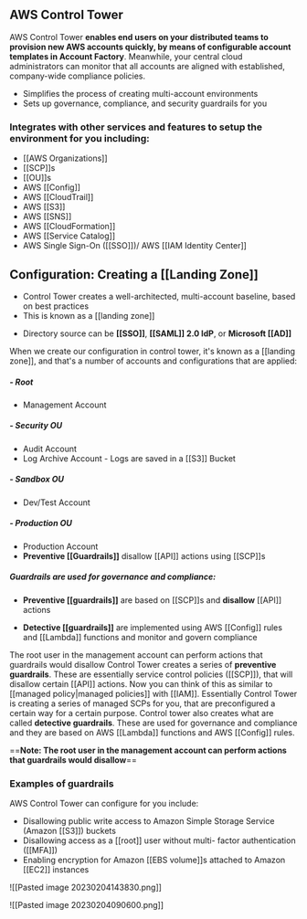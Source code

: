 ## AWS Control Tower

AWS Control Tower **enables end users on your distributed teams to provision new AWS accounts quickly, by means of configurable account templates in Account Factory**. Meanwhile, your central cloud administrators can monitor that all accounts are aligned with established, company-wide compliance policies.

-   Simplifies the process of creating multi-account environments
-   Sets up governance, compliance, and security guardrails for you

### Integrates with other services and features to setup the environment for you including:

*   [[AWS Organizations]]
*   [[SCP]]s
*   [[OU]]s
*   AWS [[Config]]
*   AWS [[CloudTrail]]
*   AWS [[S3]]
*   AWS [[SNS]]
*   AWS [[CloudFormation]]
*   AWS [[Service Catalog]]
*   AWS Single Sign-On ([[SSO]])/ AWS [[IAM Identity Center]]

## Configuration: Creating a [[Landing Zone]]

-   Control Tower creates a well-architected, multi-account baseline, based on best practices
-   This is known as a [[landing zone]]
*   Directory source can be **[[SSO]]**, **[[SAML]] 2.0 IdP**, or **Microsoft [[AD]]**

When we create our configuration in control tower, it's known as a [[landing zone]], and that's a number of accounts and configurations that are applied:

##### - Root
*   Management Account
##### - Security OU
*   Audit Account
*   Log Archive Account - Logs are saved in a [[S3]] Bucket
##### - Sandbox OU
*   Dev/Test Account
##### - Production OU
*   Production Account
*   **Preventive [[Guardrails]]** disallow [[API]] actions using [[SCP]]s

##### Guardrails are used for governance and compliance:

-   **Preventive [[guardrails]]** are based on [[SCP]]s and **disallow** [[API]] actions
*   **Detective [[guardrails]]** are implemented using AWS [[Config]] rules and [[Lambda]] functions and monitor and govern compliance

The root user in the management account can perform actions that guardrails would disallow
Control Tower creates a series of **preventive guardrails**. These are essentially service control policies ([[SCP]]), that will disallow certain [[API]] actions. Now you can think of this as similar to [[managed policy\|managed policies]] with [[IAM]]. Essentially Control Tower is creating a series of managed SCPs for you, that are preconfigured a certain way for a certain purpose. Control tower also creates what are called **detective guardrails**. These are used for governance and compliance and they are based on AWS [[Lambda]] functions and AWS [[Config]] rules.

==**Note: The root user in the management account can perform actions that guardrails would disallow**==

### Examples of guardrails 

AWS Control Tower can configure for you include:

-   Disallowing public write access to Amazon Simple Storage Service (Amazon [[S3]]) buckets
-   Disallowing access as a [[root]] user without multi- factor authentication ([[MFA]])
-   Enabling encryption for Amazon [[EBS volume]]s attached to Amazon [[EC2]] instances

![[Pasted image 20230204143830.png]]


![[Pasted image 20230204090600.png]]